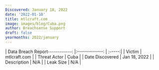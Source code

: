 ```yaml
---
Discovered: January 18, 2022
date: '2022-01-18'
title: mtlcraft.com
image: images/blog/Cuba.png
author: Breachsense Support
draft: false
yearmonths: 2022/january
---
```


| Data Breach Report------------:   |:-------------:    | :-----:|
| Victim    | mtlcraft.com      | 
| Threat Actor    | Cuba      | 
| Date Discovered    | Jan 18, 2022      | 
| Description    | N/A      | 
| Leak Size    | N/A      | 

